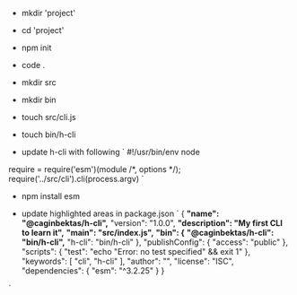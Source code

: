 - mkdir 'project'
- cd 'project'
- npm init
- code .
- mkdir src
- mkdir bin
- touch src/cli.js
- touch bin/h-cli

- update h-cli with following
`
#!/usr/bin/env node

require = require('esm')(module /*, options */);
require('../src/cli').cli(process.argv)
`

- npm install esm

- update highlighted areas in package.json
`
{
  **"name": "@caginbektas/h-cli",**
  "version": "1.0.0",
  **"description": "My first CLI to learn it",**
  **"main": "src/index.js",**
  **"bin": {**
  **"@caginbektas/h-cli": "bin/h-cli",**
      "h-cli": "bin/h-cli"
  },
  "publishConfig": {
    "access": "public"
  },
  "scripts": {
    "test": "echo \"Error: no test specified\" && exit 1"
  },
  "keywords": [
    "cli",
    "h-cli"
  ],
  "author": "",
  "license": "ISC",
  "dependencies": {
    "esm": "^3.2.25"
  }
}

`